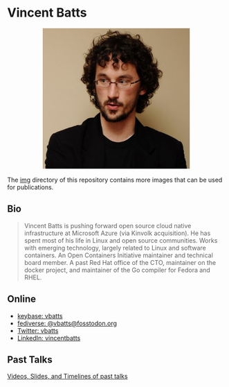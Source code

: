 # Vincent Batts

<p align="center"><img src="/img/vbatts_face.jpg" width="340"></p>

The [img](./img/) directory of this repository contains more images that can be used for publications.

## Bio

> Vincent Batts is pushing forward open source cloud native infrastructure at Microsoft Azure (via Kinvolk acquisition).
> He has spent most of his life in Linux and open source communities.
> Works with emerging technology, largely related to Linux and software containers.
> An Open Containers Initiative maintainer and technical board member.
> A past Red Hat office of the CTO, maintainer on the docker project, and maintainer of the Go compiler for Fedora and RHEL.

## Online

* [keybase: vbatts](https://keybase.io/vbatts)
* [fediverse: @vbatts@fosstodon.org](https://fosstodon.org/@vbatts)
* [Twitter: vbatts](https://twitter.com/vbatts)
* [LinkedIn: vincentbatts](https://www.linkedin.com/in/vincentbatts/)

## Past Talks

[Videos, Slides, and Timelines of past talks](https://github.com/vbatts/talks)
